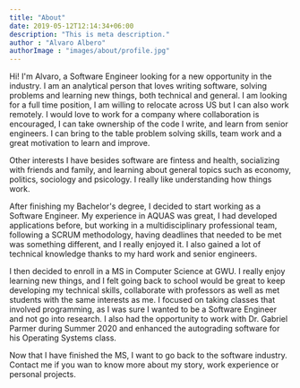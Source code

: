 ```yaml
---
title: "About"
date: 2019-05-12T12:14:34+06:00
description: "This is meta description."
author : "Alvaro Albero"
authorImage : "images/about/profile.jpg"
---
```


Hi! I'm Alvaro, a Software Engineer looking for a new opportunity in the industry. 
I am an analytical person that loves writing software, solving problems and learning new things, both technical and general.
I am looking for a full time position, I am willing to relocate across US but I can also work remotely.
I would love to work for a company where collaboration is encouraged, I can take ownership of the code I write, and learn from senior engineers.
I can bring to the table problem solving skills, team work and a great motivation to learn and improve.

Other interests I have besides software are fintess and health, socializing with friends and family, and learning about general topics such as economy, politics, sociology and psicology. I really like understanding how things work.

After finishing my Bachelor's degree, I decided to start working as a Software Engineer.
My experience in AQUAS was great, I had developed applications before, but working in a multidisciplinary professional team,
following a SCRUM methodology, having deadlines that needed to be met was something different, and I really enjoyed it.
I also gained a lot of technical knowledge thanks to my hard work and senior engineers.

I then decided to enroll in a MS in Computer Science at GWU. I really enjoy learning new things, and I felt going back to school
would be great to keep developing my technical skills, collaborate with professors as well as met students with the same interests as me.
I focused on taking classes that involved programming, as I was sure I wanted to be a Software Engineer and not go into research.
I also had the opportunity to work with Dr. Gabriel Parmer during Summer 2020 and enhanced the autograding software for his Operating Systems class.

Now that I have finished the MS, I want to go back to the software industry.
Contact me if you wan to know more about my story, work experience or personal projects.
